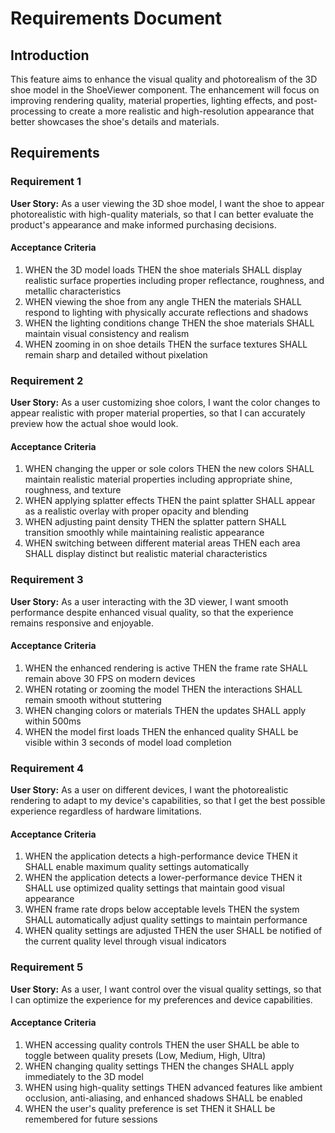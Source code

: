# Requirements Document

## Introduction

This feature aims to enhance the visual quality and photorealism of the 3D shoe model in the ShoeViewer component. The enhancement will focus on improving rendering quality, material properties, lighting effects, and post-processing to create a more realistic and high-resolution appearance that better showcases the shoe's details and materials.

## Requirements

### Requirement 1

**User Story:** As a user viewing the 3D shoe model, I want the shoe to appear photorealistic with high-quality materials, so that I can better evaluate the product's appearance and make informed purchasing decisions.

#### Acceptance Criteria

1. WHEN the 3D model loads THEN the shoe materials SHALL display realistic surface properties including proper reflectance, roughness, and metallic characteristics
2. WHEN viewing the shoe from any angle THEN the materials SHALL respond to lighting with physically accurate reflections and shadows
3. WHEN the lighting conditions change THEN the shoe materials SHALL maintain visual consistency and realism
4. WHEN zooming in on shoe details THEN the surface textures SHALL remain sharp and detailed without pixelation

### Requirement 2

**User Story:** As a user customizing shoe colors, I want the color changes to appear realistic with proper material properties, so that I can accurately preview how the actual shoe would look.

#### Acceptance Criteria

1. WHEN changing the upper or sole colors THEN the new colors SHALL maintain realistic material properties including appropriate shine, roughness, and texture
2. WHEN applying splatter effects THEN the paint splatter SHALL appear as a realistic overlay with proper opacity and blending
3. WHEN adjusting paint density THEN the splatter pattern SHALL transition smoothly while maintaining realistic appearance
4. WHEN switching between different material areas THEN each area SHALL display distinct but realistic material characteristics

### Requirement 3

**User Story:** As a user interacting with the 3D viewer, I want smooth performance despite enhanced visual quality, so that the experience remains responsive and enjoyable.

#### Acceptance Criteria

1. WHEN the enhanced rendering is active THEN the frame rate SHALL remain above 30 FPS on modern devices
2. WHEN rotating or zooming the model THEN the interactions SHALL remain smooth without stuttering
3. WHEN changing colors or materials THEN the updates SHALL apply within 500ms
4. WHEN the model first loads THEN the enhanced quality SHALL be visible within 3 seconds of model load completion

### Requirement 4

**User Story:** As a user on different devices, I want the photorealistic rendering to adapt to my device's capabilities, so that I get the best possible experience regardless of hardware limitations.

#### Acceptance Criteria

1. WHEN the application detects a high-performance device THEN it SHALL enable maximum quality settings automatically
2. WHEN the application detects a lower-performance device THEN it SHALL use optimized quality settings that maintain good visual appearance
3. WHEN frame rate drops below acceptable levels THEN the system SHALL automatically adjust quality settings to maintain performance
4. WHEN quality settings are adjusted THEN the user SHALL be notified of the current quality level through visual indicators

### Requirement 5

**User Story:** As a user, I want control over the visual quality settings, so that I can optimize the experience for my preferences and device capabilities.

#### Acceptance Criteria

1. WHEN accessing quality controls THEN the user SHALL be able to toggle between quality presets (Low, Medium, High, Ultra)
2. WHEN changing quality settings THEN the changes SHALL apply immediately to the 3D model
3. WHEN using high-quality settings THEN advanced features like ambient occlusion, anti-aliasing, and enhanced shadows SHALL be enabled
4. WHEN the user's quality preference is set THEN it SHALL be remembered for future sessions